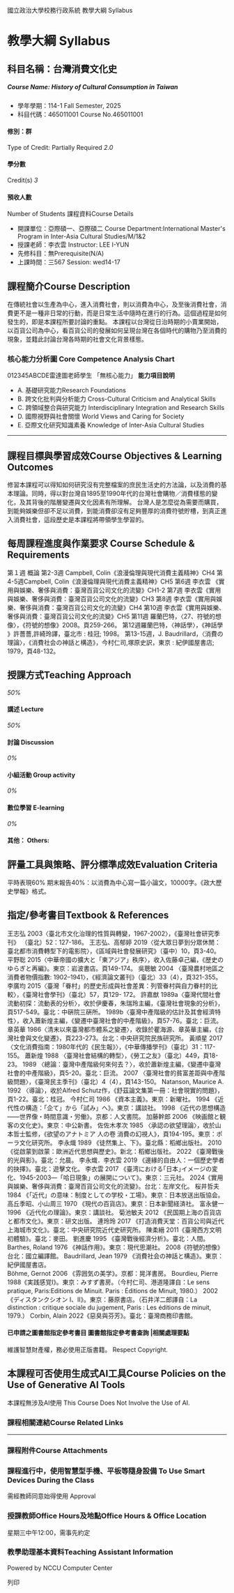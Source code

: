 國立政治大學校務行政系統 教學大綱 Syllabus
# 教學大綱 Syllabus
##  科目名稱：台灣消費文化史
#####  Course Name: History of Cultural Consumption in Taiwan
  * 學年學期：114-1 Fall Semester, 2025 
  * 科目代碼：465011001 Course No.465011001


#### 修別：群
Type of Credit: Partially Required 
_2.0_
#### 學分數
Credit(s)
_3_
#### 預收人數
Number of Students
課程資料Course Details
  * 開課單位：亞際碩一、亞際碩二 Course Department:International Master's Program in Inter-Asia Cultural Studies/M/1&2 
  * 授課老師：李衣雲 Instructor: LEE I-YUN 
  * 先修科目：無Prerequisite(N/A)
  * 上課時間：三567 Session: wed14-17 


##  課程簡介Course Description
在傳統社會以生產為中心，進入消費社會，則以消費為中心，及至後消費社會，消費更不是一種非日常的行動，而是日常生活中隨時在進行的行為。這個過程是如何發生的，即是本課程所要討論的重點。
本課程以台灣從日治時期的小賣業開始，以百貨公司為中心，看百貨公司的發展如何呈現台灣在各個時代的購物乃至消費的現象，並籍此討論台灣各時期的社會文化背景樣態。
###  核心能力分析圖 Core Competence Analysis Chart
012345ABCDE雷達圖老師學生
「無核心能力」 
**能力項目說明**
  * A. 基礎研究能力Research Foundations
  * B. 跨文化批判與分析能力 Cross-Cultural Criticism and Analytical Skills
  * C. 跨領域整合與研究能力 Interdisciplinary Integration and Research Skills
  * D. 國際視野與社會關懷 World Views and Caring for Society
  * E. 亞際文化研究知識素養 Knowledge of Inter-Asia Cultural Studies


* * *
##  課程目標與學習成效Course Objectives & Learning Outcomes 
修習本課程可以得知如何研究沒有完整檔案的庶民生活史的方法論，以及消費的基本理論。同時，得以對台灣自1895至1990年代的台灣社會購物／消費樣態的變化，及其背後的階層變遷與文化因素有所理解。
台灣人是怎麼從為需要而購買，到能夠娛樂但卻不足以消費，到能消費卻沒有足夠豐厚的消費符號貯槽，到真正進入消費社會，這段歷史是本課程將帶領學生學習的。
##  每周課程進度與作業要求 Course Schedule & Requirements
第１週 概論
第2-3週 Campbell, Colin《浪漫倫理與現代消費主義精神》CH4
第4-5週Campbell, Colin《浪漫倫理與現代消費主義精神》CH5
第6週 李衣雲 《實用與娛樂、奢侈與消費：臺灣百貨公司文化的流變》CH1-2
第7週 李衣雲《實用與娛樂、奢侈與消費：臺灣百貨公司文化的流變》CH3
第8週 李衣雲《實用與娛樂、奢侈與消費：臺灣百貨公司文化的流變》CH4
第10週 李衣雲《實用與娛樂、奢侈與消費：臺灣百貨公司文化的流變》CH5
第11週 羅蘭巴特，〈27、符號的想像〉，《符號的想像》2008。頁259-266。
第12週羅蘭巴特，〈神話學〉，《神話學 》許薔薔,許綺玲譯，臺北市 : 桂冠; 1998。
第13-15週，J. Baudrillard，〈消費の理論〉，《消費社会の神話と構造》，今村仁司,塚原史訳，東京 : 紀伊國屋書店; 1979，頁48-132。
##  授課方式Teaching Approach
_50%_
####  講述 Lecture
_50%_
####  討論 Discussion
_0%_
####  小組活動 Group activity
_0%_
####  數位學習 E-learning
_0%_
####  其他： Others:
##  評量工具與策略、評分標準成效Evaluation Criteria
平時表現60%
期末報告40%：以消費為中心寫一篇小論文，10000字。《政大歷史學報》格式。
##  指定/參考書目Textbook & References
王志弘
2003〈臺北市文化治理的性質與轉變，1967-2002〉，《臺灣社會研究季刊》 （臺北）52：127-186。
王志弘、高郁婷
2019〈從大眾日夢到分眾休閒：臺北都市消費轉型下的電影院〉，《區域與社會發展研究》（臺中）10，頁3-40。
平野聡
2015〈中華帝國の擴大と「東アジア」秩序〉，收入佐藤卓己編，《歴史のゆらぎと再編》。東京：岩波書店。頁149-174。
吳聰敏
2004 〈臺灣農村地區之消費者物價指數: 1902–1941〉，《經濟論文叢刊》（臺北）33（4），頁321-355。
李廣均
2015〈臺灣「眷村」的歷史形成與社會差異：列管眷村與自力眷村的比較〉，《臺灣社會學刊》（臺北）57，頁129- 172。
許嘉猷
1989a〈臺灣代間社會流動初探：流動表的分析〉，收於伊慶春，朱瑞玲主編，《臺灣社會現象的分析》，頁517-549。臺北：中硏院三硏所。
1989b〈臺灣中產階級的估計及其會經濟特性〉，收入蕭新煌主編，《變遷中臺灣社會的中產階級》，頁57-76。臺北：巨流。
章英華
1986〈清末以來臺灣都市體系之變遷〉，收錄於瞿海源、章英華主編，《台灣社會與文化變遷》，頁223-273。台北：中央研究院民族研究所。
黃順星
2017〈文化消費指南：1980年代的《民生報》〉，《中華傳播學刊》（臺北）31：117-155。
蕭新煌
1988 〈臺灣社會結構的轉型〉，《勞工之友》（臺北）449，頁18-23。
1989 〈總論：臺灣中產階級何來何去？〉，收於蕭新煌主編，《變遷中臺灣社會的中產階級》，頁5-20。臺北：巨流。
2007 〈臺灣社會的貧富差距與中產階級問題〉，《臺灣民主季刊》（臺北）4（4），頁143-150。
Natanson, Maurice A. 
1992 〈導論〉，收於Alfred Schutz作，《舒茲論文集第一冊：社會現實的問題》，頁1-22。臺北：桂冠。
今村仁司
1986 《資本主義》。東京：新曜社。
1994 《近代性の構造：「企て」から「試み」へ》。東京：講談社。
1998 《近代の思想構造——世界像・時間意識・労働》。京都：人文書院。
加藤幹郎
2006 《映画館と観客の文化史》。東京：中公新書。
佐佐木孝次
1985 〈承認の欲望理論〉，收於山本哲士監修，《欲望のアナトミア 人の卷 消費の幻視人》，頁194-195。東京：ポーラ文化研究所。
李永熾
1989 《徒然集上、下》。臺北縣：稻鄉出版社。
2010 《從啟蒙到啟蒙：歐洲近代思想與歷史》。新北：稻鄉出版社。
2022 《臺灣戰後的光與影》。臺北：允晨。
李永熾．李衣雲
2019 《邊緣的自由人：一個歷史學者的抉擇》。臺北：遊擊文化。
李衣雲
2017 《臺湾における｢日本｣イメージの変化、1945-2003―「哈日現象」の展開について》。東京：三元社。
2024《實用與娛樂、奢侈與消費：臺灣百貨公司文化的流變》。台北：左岸文化。
桜井哲夫
1984 《「近代」の意味：制度としての学校・工場》。東京：日本放送出版協会。
高丘季昭、小山周三
1970 《現代の百貨店》。東京：日本新聞経済社。
富永健一
1996 《近代化の理論》。東京：講談社。
菊池敏夫
2012 《民国期上海の百貨店と都市文化》。東京：研文出版。
連玲玲
2017 《打造消費天堂：百貨公司與近代上海城市文化》。臺北：中央研究院近代史研究所。
陳柔縉
2011《臺灣西方文明初體驗》。臺北：麥田。 
劉進慶
1995 《臺灣戰後經濟分析》。臺北：人間。
Barthes, Roland 
1976 《神話作用》。東京：現代思潮社。
2008《符號的想像》台北：國立編譯館。
Baudrillard, Jean
1979 《消費社会の神話と構造》。東京：紀伊國屋書店。\
Böhme, Gernot
2006 《雰囲気の美学》。京都：晃洋書房。
Bourdieu, Pierre
1988《実践感覚I》。東京：みすず書房。（今村仁司、港道隆譯自：Le sens pratique, Paris:Editions de Minuit. Paris : Éditions de Minuit, 1980.）
2002 《ディスタンクシオン I、II》。東京：藤原書店。（石井洋二郎譯自：La distinction : critique sociale du jugement, Paris : Les éditions de minuit, 1979.）
Corbin, Alain
2022《惡臭與芬芳》。臺北：臺灣商務印書館。
####  已申請之圖書館指定參考書目  圖書館指定參考書查詢 |相關處理要點
維護智慧財產權，務必使用正版書籍。 Respect Copyright.
##  本課程可否使用生成式AI工具Course Policies on the Use of Generative AI Tools
本課程無涉及AI使用 This Course Does Not Involve the Use of AI.
###  課程相關連結Course Related Links
* * *
###  課程附件Course Attachments
###  課程進行中，使用智慧型手機、平板等隨身設備 To Use Smart Devices During the Class
需經教師同意始得使用  Approval
###  授課教師Office Hours及地點Office Hours & Office Location
星期三中午12:00，需事先約定
###  教學助理基本資料Teaching Assistant Information
Powered by NCCU Computer Center
  
列印
